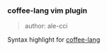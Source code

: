 ### coffee-lang vim plugin
> author: ale-cci

Syntax highlight for [coffee-lang](https://github.com/ale-cci/coffee)
